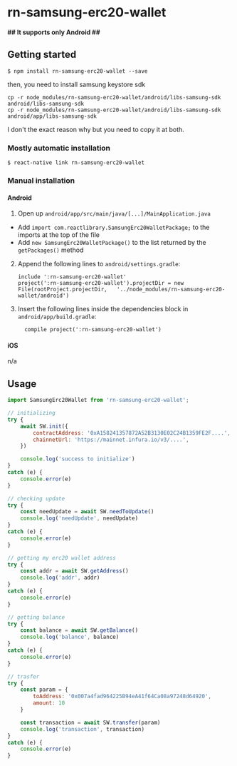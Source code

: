 # rn-samsung-erc20-wallet

<b>## It supports only Android ##</b>

## Getting started

`$ npm install rn-samsung-erc20-wallet --save`

then, you need to install samsung keystore sdk

```
cp -r node_modules/rn-samsung-erc20-wallet/android/libs-samsung-sdk android/libs-samsung-sdk
cp -r node_modules/rn-samsung-erc20-wallet/android/libs-samsung-sdk android/app/libs-samsung-sdk
```
I don't the exact reason why but you need to copy it at both.

### Mostly automatic installation

`$ react-native link rn-samsung-erc20-wallet`

### Manual installation

#### Android

1. Open up `android/app/src/main/java/[...]/MainApplication.java`
  - Add `import com.reactlibrary.SamsungErc20WalletPackage;` to the imports at the top of the file
  - Add `new SamsungErc20WalletPackage()` to the list returned by the `getPackages()` method
2. Append the following lines to `android/settings.gradle`:
  	```
  	include ':rn-samsung-erc20-wallet'
  	project(':rn-samsung-erc20-wallet').projectDir = new File(rootProject.projectDir, 	'../node_modules/rn-samsung-erc20-wallet/android')
  	```
3. Insert the following lines inside the dependencies block in `android/app/build.gradle`:
  	```
      compile project(':rn-samsung-erc20-wallet')
  	```
#### iOS

n/a



## Usage
```javascript
import SamsungErc20Wallet from 'rn-samsung-erc20-wallet';

// initializing
try {
	await SW.init({
		contractAddress: '0xA158241357872A52B3130E02C24B1359FE2F....',
		chainnetUrl: 'https://mainnet.infura.io/v3/....',
	})

	console.log('success to initialize')
}
catch (e) {
	console.error(e)
}

// checking update
try {
	const needUpdate = await SW.needToUpdate()
	console.log('needUpdate', needUpdate)
}
catch (e) {
	console.error(e)
}

// getting my erc20 wallet address
try {
	const addr = await SW.getAddress()
	console.log('addr', addr)
}
catch (e) {
	console.error(e)
}

// getting balance
try {
	const balance = await SW.getBalance()
	console.log('balance', balance)
}
catch (e) {
	console.error(e)
}

// trasfer
try {
	const param = {
		toAddress: '0x007a4fad964225B94eA41f64Ca08a97248d64920',
		amount: 10
	}

	const transaction = await SW.transfer(param)
	console.log('transaction', transaction)
}
catch (e) {
	console.error(e)
}
```
